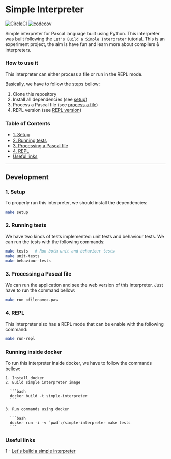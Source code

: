 Simple Interpreter
==================

[![CircleCI](https://circleci.com/gh/LucasMagnum/simple-interpreter.svg?style=shield)](https://circleci.com/gh/LucasMagnum/simple-interpreter)
[![codecov](https://codecov.io/gh/LucasMagnum/simple-interpreter/branch/master/graph/badge.svg)](https://codecov.io/gh/LucasMagnum/simple-interpreter)

Simple interpreter for Pascal language built using Python.
This interpreter was built following the `Let's Build a Simple Interpreter` tutorial.
This is an experiment project, the aim is have fun and learn more about compilers & interpreters.


### How to use it

This interpreter can either process a file or run in the REPL mode.

Basically, we have to follow the steps bellow:

1. Clone this repository
2. Install all dependencies (see [setup](#1-setup))
3. Process a Pascal file (see [process a file](#3-processing-a-pascal-file))
4. REPL version (see [REPL version](#4-repl))


### Table of Contents

  * [1. Setup](#1-setup)
  * [2. Running tests](#2-running-tests)
  * [3. Processing a Pascal file](#3-processing-a-pascal-file)
  * [4. REPL](#4-repl)
  * [Useful links](#useful-links)

---

## Development

### 1. Setup

To properly run this interpreter, we should install the dependencies:

  ```bash
  make setup
  ```

### 2. Running tests

We have two kinds of tests implemented: unit tests and behaviour tests. We can run the tests with the following commands:

  ```bash
  make tests   # Run both unit and behaviour tests
  make unit-tests
  make behaviour-tests
  ```

### 3. Processing a Pascal file
  
We can run the application and see the web version of this interpreter.
Just have to run the command bellow:
  
  ```bash
  make run <filename>.pas
  ```

### 4. REPL

This interpreter also has a REPL mode that can be enable with the following command:

  ```bash
  make run-repl
  ```

### Running inside docker

  To run this interpreter inside docker, we have to follow the commands bellow:

    1. Install docker
    2. Build simple interpreter image

      ```bash
      docker build -t simple-interpreter
      ```

    3. Run commands using docker

      ```bash
      docker run -i -v `pwd`:/simple-interpreter make tests
      ```


### Useful links

  1 - [Let's build a simple interpreter](https://ruslanspivak.com/lsbasi-part1/)


